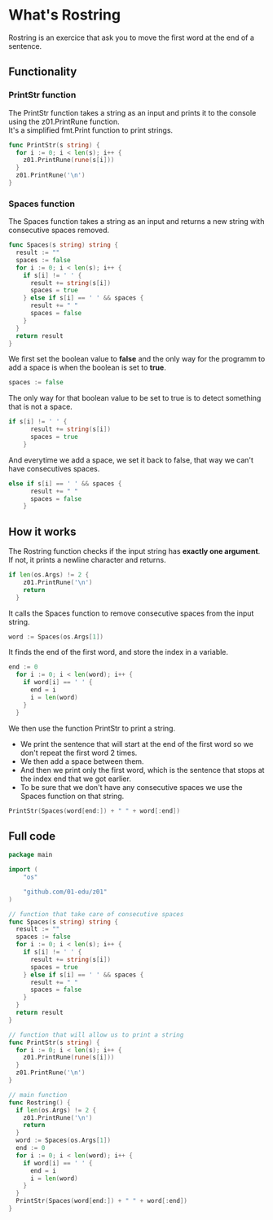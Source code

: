 # What's Rostring

Rostring is an exercice that ask you to move the first word at the end of a sentence.


## Functionality

### PrintStr function

The PrintStr function takes a string as an input and prints it to the console using the z01.PrintRune function.  
It's a simplified fmt.Print function to print strings.
```go
func PrintStr(s string) {
  for i := 0; i < len(s); i++ {
    z01.PrintRune(rune(s[i]))
  }
  z01.PrintRune('\n')
}
```
### Spaces function
The Spaces function takes a string as an input and returns a new string with consecutive spaces removed.  

```go
func Spaces(s string) string {
  result := ""
  spaces := false
  for i := 0; i < len(s); i++ {
    if s[i] != ' ' {
      result += string(s[i])
      spaces = true
    } else if s[i] == ' ' && spaces {
      result += " "
      spaces = false
    }
  }
  return result
}
```
We first set the boolean value to **false** and the only way for the programm to add a space is when the boolean is set to **true**.  
```go
spaces := false
```
The only way for that boolean value to be set to true is to detect something that is not a space.  
```go
if s[i] != ' ' {
      result += string(s[i])
      spaces = true
    }
```
And everytime we add a space, we set it back to false, that way we can't have consecutives spaces.  
```go
else if s[i] == ' ' && spaces {
      result += " "
      spaces = false
    }
```

## How it works
The Rostring function checks if the input string has **exactly one argument**. If not, it prints a newline character and returns.  
```go
if len(os.Args) != 2 {
    z01.PrintRune('\n')
    return
  }
```
It calls the Spaces function to remove consecutive spaces from the input string.  
```go
word := Spaces(os.Args[1])
```
It finds the end of the first word, and store the index in a variable.  
```go
end := 0
  for i := 0; i < len(word); i++ {
    if word[i] == ' ' {
      end = i
      i = len(word)
    }
  }
```
We then use the function PrintStr to print a string.  
- We print the sentence that will start at the end of the first word so we don't repeat the first word 2 times.  
- We then add a space between them.  
- And then we print only the first word, which is the sentence that stops at the index end that we got earlier.  
- To be sure that we don't have any consecutive spaces we use the Spaces function on that string.  
```go
PrintStr(Spaces(word[end:]) + " " + word[:end])
```

## Full code
```go
package main

import (
	"os"

	"github.com/01-edu/z01"
)

// function that take care of consecutive spaces
func Spaces(s string) string {
  result := ""
  spaces := false
  for i := 0; i < len(s); i++ {
    if s[i] != ' ' {
      result += string(s[i])
      spaces = true
    } else if s[i] == ' ' && spaces {
      result += " "
      spaces = false
    }
  }
  return result
}

// function that will allow us to print a string
func PrintStr(s string) {
  for i := 0; i < len(s); i++ {
    z01.PrintRune(rune(s[i]))
  }
  z01.PrintRune('\n')
}

// main function
func Rostring() {
  if len(os.Args) != 2 {
    z01.PrintRune('\n')
    return
  }
  word := Spaces(os.Args[1])
  end := 0
  for i := 0; i < len(word); i++ {
    if word[i] == ' ' {
      end = i
      i = len(word)
    }
  }
  PrintStr(Spaces(word[end:]) + " " + word[:end])
}
```
